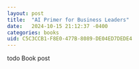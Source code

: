 ```yaml
---
layout: post
title:  "AI Primer for Business Leaders"
date:   2024-10-15 21:12:37 -0400
categories: books
uid: C5C3CCB1-F8E0-477B-8089-DE04ED7DEDE4
---
```


todo Book post